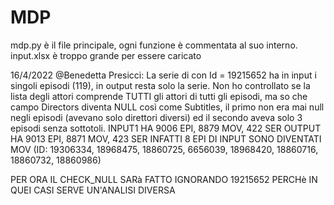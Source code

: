 # MDP
mdp.py è il file principale, ogni funzione è commentata al suo interno. input.xlsx è troppo grande per essere caricato


16/4/2022 @Benedetta Presicci:
La serie di con Id = 19215652 ha in input i singoli episodi (119), in output resta solo la serie. Non ho controllato se la lista degli attori comprende TUTTI gli attori di tutti gli episodi, ma so che campo Directors diventa NULL così come Subtitles,  il primo non era mai null negli episodi (avevano solo direttori diversi) ed il secondo aveva solo 3 episodi senza sottotoli.
INPUT1 HA 9006 EPI, 8879 MOV, 422 SER
OUTPUT HA 9013 EPI, 8871 MOV, 423 SER
INFATTI 8 EPI DI INPUT SONO DIVENTATI MOV (ID: 19306334, 18968475, 18860725, 6656039, 18968420, 18860716, 18860732, 18860986)

PER ORA IL CHECK_NULL SARà FATTO IGNORANDO 19215652 PERCHè IN QUEI CASI SERVE UN'ANALISI DIVERSA
